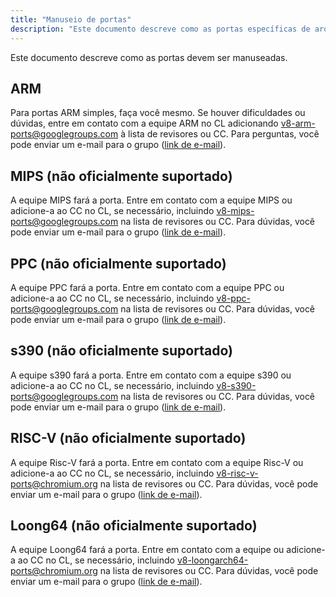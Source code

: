 ```yaml
---
title: "Manuseio de portas"
description: "Este documento descreve como as portas específicas de arquitetura no V8 devem ser manuseadas."
---
```

Este documento descreve como as portas devem ser manuseadas.

## ARM

Para portas ARM simples, faça você mesmo. Se houver dificuldades ou dúvidas, entre em contato com a equipe ARM no CL adicionando [v8-arm-ports@googlegroups.com](mailto:v8-arm-ports@googlegroups.com) à lista de revisores ou CC. Para perguntas, você pode enviar um e-mail para o grupo ([link de e-mail](mailto:v8-arm-ports@googlegroups.com)).

## MIPS (não oficialmente suportado)

A equipe MIPS fará a porta. Entre em contato com a equipe MIPS ou adicione-a ao CC no CL, se necessário, incluindo [v8-mips-ports@googlegroups.com](mailto:v8-mips-ports@googlegroups.com) na lista de revisores ou CC. Para dúvidas, você pode enviar um e-mail para o grupo ([link de e-mail](mailto:v8-mips-ports@googlegroups.com)).

## PPC (não oficialmente suportado)

A equipe PPC fará a porta. Entre em contato com a equipe PPC ou adicione-a ao CC no CL, se necessário, incluindo [v8-ppc-ports@googlegroups.com](mailto:v8-ppc-ports@googlegroups.com) na lista de revisores ou CC. Para dúvidas, você pode enviar um e-mail para o grupo ([link de e-mail](mailto:v8-ppc-ports@googlegroups.com)).

## s390 (não oficialmente suportado)

A equipe s390 fará a porta. Entre em contato com a equipe s390 ou adicione-a ao CC no CL, se necessário, incluindo [v8-s390-ports@googlegroups.com](mailto:v8-s390-ports@googlegroups.com) na lista de revisores ou CC. Para dúvidas, você pode enviar um e-mail para o grupo ([link de e-mail](mailto:v8-s390-ports@googlegroups.com)).

## RISC-V (não oficialmente suportado)

A equipe Risc-V fará a porta. Entre em contato com a equipe Risc-V ou adicione-a ao CC no CL, se necessário, incluindo [v8-risc-v-ports@chromium.org](mailto:v8-risc-v-ports@chromium.org) na lista de revisores ou CC. Para dúvidas, você pode enviar um e-mail para o grupo ([link de e-mail](mailto:v8-risc-v-ports@chromium.org)).

## Loong64 (não oficialmente suportado)

A equipe Loong64 fará a porta. Entre em contato com a equipe ou adicione-a ao CC no CL, se necessário, incluindo [v8-loongarch64-ports@chromium.org](mailto:v8-loongarch64-ports@chromium.org) na lista de revisores ou CC. Para dúvidas, você pode enviar um e-mail para o grupo ([link de e-mail](mailto:v8-loongarch64-ports@chromium.org)).
